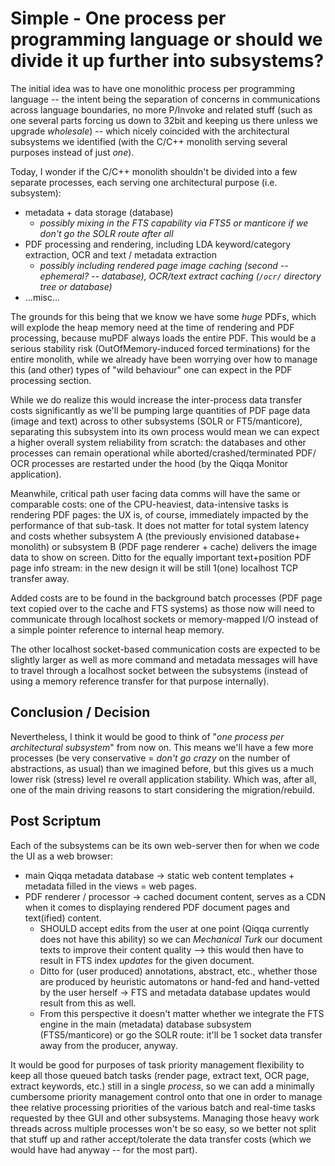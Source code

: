# Simple - One process per programming language or should we divide it up further into subsystems?

The initial idea was to have one monolithic process per programming language -- the intent being the separation of concerns in communications across language boundaries, no more P/Invoke and related stuff (such as one several parts forcing us down to 32bit and keeping us there unless we upgrade *wholesale*) -- which nicely coincided with the architectural subsystems we identified (with the C/C++ monolith serving several purposes instead of just *one*).

Today, I wonder if the C/C++ monolith shouldn't be divided into a few separate processes, each serving one architectural purpose (i.e. subsystem):

- metadata + data storage (database)
	- *possibly mixing in the FTS capability via FTS5 or manticore if we don't go the SOLR route after all*
- PDF processing and rendering, including LDA keyword/category extraction, OCR and text / metadata extraction
	- *possibly including rendered page image caching (second -- ephemeral? -- database), OCR/text extract caching (`/ocr/` directory tree or database)*
- ...misc...

The grounds for this being that we know we have some *huge* PDFs, which will explode the heap memory need at the time of rendering and PDF processing, because muPDF always loads the entire PDF. This would be a serious stability risk (OutOfMemory-induced forced terminations) for the entire monolith, while we already have been worrying over how to manage this (and other) types of "wild behaviour" one can expect in the PDF processing section.

While we do realize this would increase the inter-process data transfer costs significantly as we'll be pumping large quantities of PDF page data (image and text) across to other subsystems (SOLR or FT5/manticore), separating this subsystem into its own process would mean we can expect a higher overall system reliability from scratch: the databases and other processes can remain operational while aborted/crashed/terminated PDF/
OCR processes are restarted under the hood (by the Qiqqa Monitor application).

Meanwhile, critical path user facing data comms will have the same or comparable costs: one of the CPU-heaviest, data-intensive tasks is rendering PDF pages: the UX is, of course, immediately impacted by the performance of that sub-task. It does not matter for total system latency and costs whether subsystem A (the previously envisioned database+ monolith) or subsystem B (PDF page renderer + cache) delivers the image data to show on screen. Ditto for the equally important text+position PDF page info stream: in the new design it will be still 1(one) localhost TCP transfer away.

Added costs are to be found in the background batch processes (PDF page text copied over to the cache and FTS systems) as those now will need to communicate through localhost sockets or memory-mapped I/O instead of a simple pointer reference to internal heap memory.

The other localhost socket-based communication costs are expected to be slightly larger as well as more command and metadata messages will have to travel through a localhost socket between the subsystems (instead of using a memory reference transfer for that purpose internally).


## Conclusion / Decision

Nevertheless, I think it would be good to think of "*one process per architectural subsystem*" from now on. This means we'll have a few more processes (be very conservative = *don't go crazy* on the number of abstractions, as usual) than we imagined before, but this gives us a much lower risk (stress) level re overall application stability. Which was, after all, one of the main driving reasons to start considering the migration/rebuild.


## Post Scriptum

Each of the subsystems can be its own web-server then for when we code the UI as a web browser:

- main Qiqqa metadata database -> static web content templates + metadata filled in the views = web pages. 
- PDF renderer / processor -> cached document content, serves as a CDN when it comes to displaying rendered PDF document pages and text(ified) content. 
	- SHOULD accept edits from the user at one point (Qiqqa currently does not have this ability) so we can *Mechanical Turk* our document texts to improve their content quality --> this would then have to result in FTS index *updates* for the given document.
	- Ditto for (user produced) annotations, abstract, etc., whether those are produced by heuristic automatons or hand-fed and hand-vetted by the user herself -> FTS and metadata database updates would result from this as well.
	- From this perspective it doesn't matter whether we integrate the FTS engine in the main (metadata) database subsystem (FTS5/manticore) or go the SOLR route: it'll be 1 socket data transfer away from the producer, anyway.

It would be good for purposes of task priority management flexibility to keep all those queued batch tasks (render page, extract text, OCR page, extract keywords, etc.) still in a single *process*, so we can add a minimally cumbersome priority management control onto that one in order to manage thee relative processing priorities of the various batch and real-time tasks requested by thee GUI and other subsystems. Managing those heavy work threads across multiple processes won't be so easy, so we better not split that stuff up and rather accept/tolerate the data transfer costs (which we would have had anyway -- for the most part).

